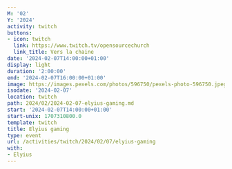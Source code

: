```yaml
---
M: '02'
Y: '2024'
activity: twitch
buttons:
- icon: twitch
  link: https://www.twitch.tv/opensourcechurch
  link_title: Vers la chaine
date: '2024-02-07T14:00:00+01:00'
display: light
duration: '2:00:00'
end: '2024-02-07T16:00:00+01:00'
image: https://images.pexels.com/photos/596750/pexels-photo-596750.jpeg
isodate: '2024-02-07'
location: twitch
path: 2024/02/2024-02-07-elyius-gaming.md
start: '2024-02-07T14:00:00+01:00'
start-unix: 1707310800.0
template: twitch
title: Elyius gaming
type: event
url: /activities/twitch/2024/02/07/elyius-gaming
with:
- Elyius
---
```

